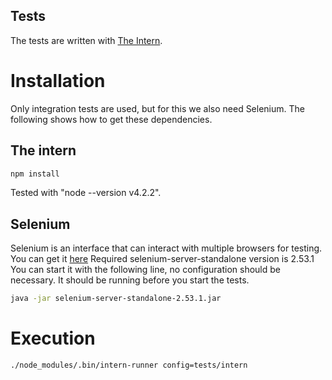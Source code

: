 Tests
-----

The tests are written with [The Intern](https://theintern.github.io/).

# Installation

Only integration tests are used, but for this we also need Selenium. The following shows how to get these dependencies.

## The intern

```sh
npm install
```

Tested with "node --version v4.2.2".

## Selenium

Selenium is an interface that can interact with multiple browsers for testing.
You can get it [here](http://selenium-release.storage.googleapis.com/index.html)
Required selenium-server-standalone version is 2.53.1
You can start it with the following line, no configuration should be necessary. It should be running before you start the tests.

```sh
java -jar selenium-server-standalone-2.53.1.jar
```


# Execution

```sh
./node_modules/.bin/intern-runner config=tests/intern
```
